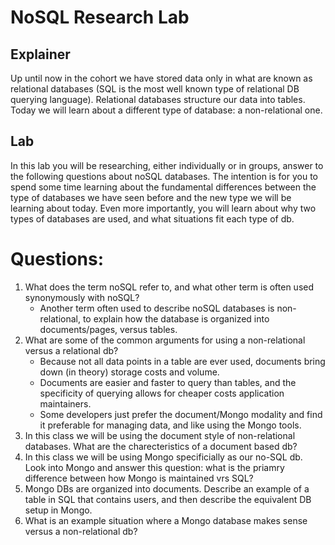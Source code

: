 # NoSQL Research Lab

## Explainer
Up until now in the cohort we have stored data only in what are known as relational databases (SQL is the most well known type of relational DB querying language). Relational databases structure our data into tables. Today we will learn about a different type of database: a non-relational one. 

## Lab

In this lab you will be researching, either individually or in groups, answer to the following questions about noSQL databases. The intention is for you to spend some time learning about the fundamental differences between the type of databases we have seen before and the new type we will be learning about today. Even more importantly, you will learn about why two types of databases are used, and what situations fit each type of db. 

# Questions:
1. What does the term noSQL refer to, and what other term is often used synonymously with noSQL?
    * Another term often used to describe noSQL databases is non-relational, to explain how the database is organized into documents/pages, versus tables. 
2. What are some of the common arguments for using a non-relational versus a relational db?
    * Because not all data points in a table are ever used, documents bring down (in theory) storage costs and volume. 
    * Documents are easier and faster to query than tables, and the specificity of querying allows for cheaper costs application maintainers. 
    * Some developers just prefer the document/Mongo modality and find it preferable for managing data, and like using the Mongo tools. 
3. In this class we will be using the document style of non-relational databases. What are the charecteristics of a document based db? 
4. In this class we will be using Mongo specificially as our no-SQL db. Look into Mongo and answer this question: what is the priamry difference between how Mongo is maintained vrs SQL?
5. Mongo DBs are organized into documents. Describe an example of a table in SQL that contains users, and then describe the equivalent DB setup in Mongo. 
6. What is an example situation where a Mongo database makes sense versus a non-relational db?


